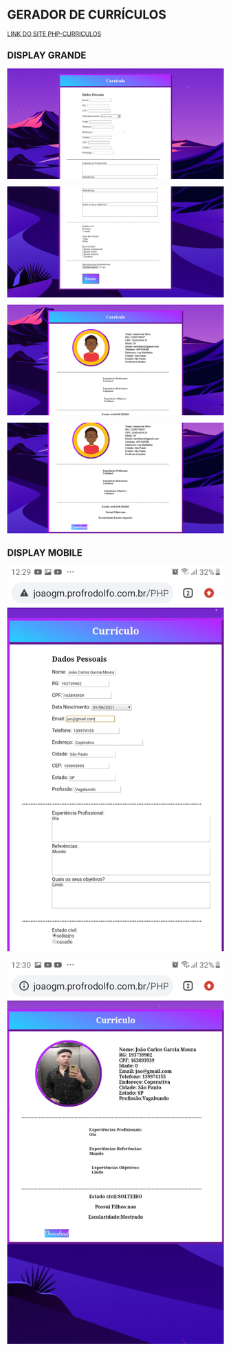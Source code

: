 # GERADOR DE CURRÍCULOS

[LINK DO SITE PHP-CURRICULOS](http://joaogm.profrodolfo.com.br/PHP-CURRICULO/)

## DISPLAY GRANDE
![](img/pc1.png)

![](img/pc2.png)

![](img/pc3.png)

![](img/pc4.png)

## DISPLAY MOBILE

![](img/s1.jpeg)

![](img/s2.jpeg)